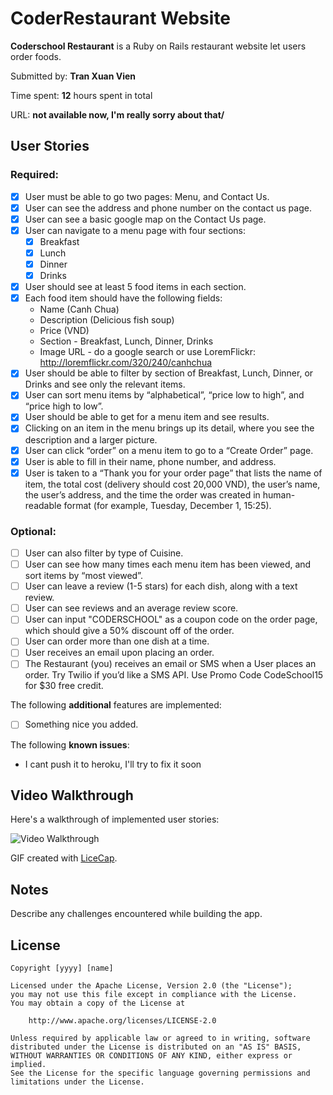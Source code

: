 # CoderRestaurant Website

**Coderschool Restaurant** is a Ruby on Rails restaurant website let users order foods.

Submitted by: **Tran Xuan Vien**

Time spent: **12** hours spent in total

URL: **not available now, I'm really sorry about that/**

## User Stories

### Required:

* [X] User must be able to go two pages: Menu, and Contact Us.
* [X] User can see the address and phone number on the contact us page.
* [X] User can see a basic google map on the Contact Us page.
* [X] User can navigate to a menu page with four sections:
  * [X] Breakfast
  * [X] Lunch
  * [X] Dinner
  * [X] Drinks
* [X] User should see at least 5 food items in each section.
* [X] Each food item should have the following fields:
  * Name (Canh Chua)
  * Description (Delicious fish soup)
  * Price (VND)
  * Section - Breakfast, Lunch, Dinner, Drinks
  * Image URL - do a google search or use LoremFlickr: http://loremflickr.com/320/240/canhchua
* [X] User should be able to filter by section of Breakfast, Lunch, Dinner, or Drinks and see only the relevant items.
* [X] User can sort menu items by “alphabetical”, “price low to high”, and “price high to low”.
* [X] User should be able to get for a menu item and see results.
* [X] Clicking on an item in the menu brings up its detail, where you see the description and a larger picture.
* [X] User can click “order” on a menu item to go to a “Create Order” page.
* [X] User is able to fill in their name, phone number, and address.
* [X] User is taken to a “Thank you for your order page” that lists the name of item, the total cost (delivery should cost 20,000 VND), the user’s name, the user’s address, and the time the order was created in human-readable format (for example, Tuesday, December 1, 15:25).

### Optional:

* [ ] User can also filter by type of Cuisine.
* [ ] User can see how many times each menu item has been viewed, and sort items by “most viewed”.
* [ ] User can leave a review (1-5 stars) for each dish, along with a text review.
* [ ] User can see reviews and an average review score.
* [ ] User can input "CODERSCHOOL" as a coupon code on the order page, which should give a 50% discount off of the order.
* [ ] User can order more than one dish at a time.
* [ ] User receives an email upon placing an order.
* [ ] The Restaurant (you) receives an email or SMS when a User places an order. Try Twilio if you’d like a SMS API. Use Promo Code CodeSchool15 for $30 free credit.

The following **additional** features are implemented:

* [ ] Something nice you added.

The following **known issues**:

* I cant push it to heroku, I'll try to fix it soon
## Video Walkthrough

Here's a walkthrough of implemented user stories:

![Video Walkthrough](path-to-your-GIF-file)

GIF created with [LiceCap](http://www.cockos.com/licecap/).

## Notes

Describe any challenges encountered while building the app.

## License

    Copyright [yyyy] [name]

    Licensed under the Apache License, Version 2.0 (the "License");
    you may not use this file except in compliance with the License.
    You may obtain a copy of the License at

        http://www.apache.org/licenses/LICENSE-2.0

    Unless required by applicable law or agreed to in writing, software
    distributed under the License is distributed on an "AS IS" BASIS,
    WITHOUT WARRANTIES OR CONDITIONS OF ANY KIND, either express or implied.
    See the License for the specific language governing permissions and
    limitations under the License.